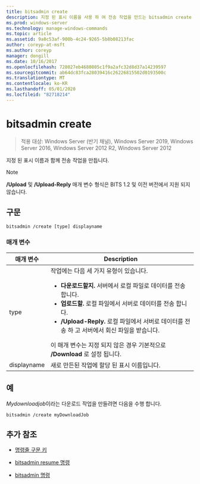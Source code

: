 ```yaml
---
title: bitsadmin create
description: 지정 된 표시 이름을 사용 하 여 전송 작업을 만드는 bitsadmin create 명령에 대 한 참조 항목입니다.
ms.prod: windows-server
ms.technology: manage-windows-commands
ms.topic: article
ms.assetid: 9a8c53af-900b-4c24-9265-5b8b08213fac
author: coreyp-at-msft
ms.author: coreyp
manager: dongill
ms.date: 10/16/2017
ms.openlocfilehash: 728027eb4680805c1f9a2afc32d8d37a14239597
ms.sourcegitcommit: ab64dc83fca28039416c26226815502d0193500c
ms.translationtype: MT
ms.contentlocale: ko-KR
ms.lasthandoff: 05/01/2020
ms.locfileid: "82718214"
---
```

# <a name="bitsadmin-create"></a>bitsadmin create

> 적용 대상: Windows Server (반기 채널), Windows Server 2019, Windows Server 2016, Windows Server 2012 R2, Windows Server 2012

지정 된 표시 이름과 함께 전송 작업을 만듭니다.

> [!NOTE]
> **/Upload** 및 **/Upload-Reply** 매개 변수 형식은 BITS 1.2 및 이전 버전에서 지원 되지 않습니다.

## <a name="syntax"></a>구문

```
bitsadmin /create [type] displayname
```

### <a name="parameters"></a>매개 변수

| 매개 변수 | Description |
| ------- | -------- |
| type | 작업에는 다음 세 가지 유형이 있습니다.<ul><li>**다운로드할지.** 서버에서 로컬 파일로 데이터를 전송 합니다.</li><li>**업로드할.** 로컬 파일에서 서버로 데이터를 전송 합니다.</li><li>**/Upload-Reply.** 로컬 파일에서 서버로 데이터를 전송 하 고 서버에서 회신 파일을 받습니다.</li></ul>이 매개 변수는 지정 되지 않은 경우 기본적으로 **/Download** 로 설정 됩니다. |
| displayname | 새로 만든된 작업에 할당 된 표시 이름입니다. |

## <a name="examples"></a>예

*Mydownloadjob*이라는 다운로드 작업을 만들려면 다음을 수행 합니다.

```
bitsadmin /create myDownloadJob
```

## <a name="additional-references"></a>추가 참조

- [명령줄 구문 키](command-line-syntax-key.md)

- [bitsadmin resume 명령](bitsadmin-resume.md)

- [bitsadmin 명령](bitsadmin.md)
